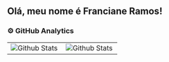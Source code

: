## Olá, meu nome é Franciane Ramos!

### ⚙️ GitHub Analytics

<table>
  <tr>
    <td>
      <img
        align="left"
        src="https://github-readme-stats.vercel.app/api?username=FrancianeRamos&theme=dark&hide_border=false&include_all_commits=true"
        alt="Github Stats"
      />
    </td>
    <td>
      <img
        align="left"
        src="https://github-readme-stats.vercel.app/api/top-langs/?username=FrancianeRamos&theme=dark&hide_border=false&include_all_commits=true&count_private=true&layout=compact"
        alt="Github Stats"
      />
    </td>
</table>



